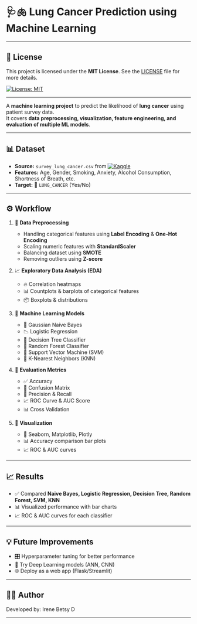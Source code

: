 # 🩺🫁 Lung Cancer Prediction using Machine Learning 
---

## 📜 License  
This project is licensed under the **MIT License**. See the [LICENSE](./LICENSE) file for more details.

[![License: MIT](https://img.shields.io/badge/License-MIT-yellow.svg)](https://opensource.org/licenses/MIT)


---


A **machine learning project** to predict the likelihood of **lung cancer** using patient survey data.  
It covers **data preprocessing, visualization, feature engineering, and evaluation of multiple ML models**.  

---

## 📊 Dataset
- **Source:** `survey_lung_cancer.csv` from [![Kaggle](https://img.shields.io/badge/Kaggle-20BEFF?style=for-the-badge&logo=kaggle&logoColor=white)](https://www.kaggle.com/datasets/ajisofyan/survey-lung-cancer)
- **Features:** Age, Gender, Smoking, Anxiety, Alcohol Consumption, Shortness of Breath, etc.
- **Target:** 🎯 `LUNG_CANCER` (Yes/No)

---

## ⚙️ Workflow
1. 🔧 **Data Preprocessing**
   - Handling categorical features using **Label Encoding** & **One-Hot Encoding**
   - Scaling numeric features with **StandardScaler**
   - Balancing dataset using **SMOTE**
   - Removing outliers using **Z-score**

2. 📈 **Exploratory Data Analysis (EDA)**
   - 🔥 Correlation heatmaps
   - 📊 Countplots & barplots of categorical features
   - 📦 Boxplots & distributions

3. 🤖 **Machine Learning Models**
   - 🧮 Gaussian Naive Bayes
   - 📉 Logistic Regression
   - 🌳 Decision Tree Classifier
   - 🌲 Random Forest Classifier
   - 📐 Support Vector Machine (SVM)
   - 👥 K-Nearest Neighbors (KNN)

4. 🧪 **Evaluation Metrics**
   - ✅ Accuracy
   - 🔄 Confusion Matrix
   - 🎯 Precision & Recall
   - 📈 ROC Curve & AUC Score
   - 📊 Cross Validation

5. 🎨 **Visualization**
   - 📌 Seaborn, Matplotlib, Plotly
   - 📊 Accuracy comparison bar plots
   - 📈 ROC & AUC curves

---

## 📈 Results
- ✅ Compared **Naive Bayes, Logistic Regression, Decision Tree, Random Forest, SVM, KNN**
- 📊 Visualized performance with bar charts
- 📈 ROC & AUC curves for each classifier

---

## 💡 Future Improvements
- 🎛️ Hyperparameter tuning for better performance
- 🧠 Try Deep Learning models (ANN, CNN)
- 🌐 Deploy as a web app (Flask/Streamlit)

---

## 🧑‍💻 Author
Developed by: Irene Betsy D

---

